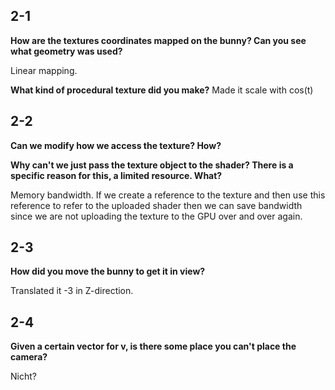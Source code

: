 ## 2-1

**How are the textures coordinates mapped on the bunny? Can you see what geometry was used?**

Linear mapping. 

**What kind of procedural texture did you make?**
Made it scale with cos(t)

## 2-2

**Can we modify how we access the texture? How?**

	

**Why can't we just pass the texture object to the shader? There is a specific reason for this, a limited resource. What?**

Memory bandwidth. If we create a reference to the texture and then use this reference to refer to the uploaded shader then we can save bandwidth since we are not uploading the texture to the GPU over and over again. 

## 2-3 

**How did you move the bunny to get it in view?**

Translated it -3 in Z-direction.

## 2-4

**Given a certain vector for v, is there some place you can't place the camera?**

Nicht?